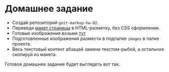 # Домашнее задание

- Создай репозиторий `goit-markup-hw-02`.
- Переведи [макет страницы](./psd/mockup.psd) в HTML-разметку, без CSS
  оформления.
- Готовые изображения возьми [тут](./assets)
- Подготовленные изображения размести в подпапке `images` в папке проекта.
- Весь текстовый контент абзацей замени текстом-рыбой, а остальное скопируй из
  макета.

Готовое домашнее задание будет выглядеть вот так.
